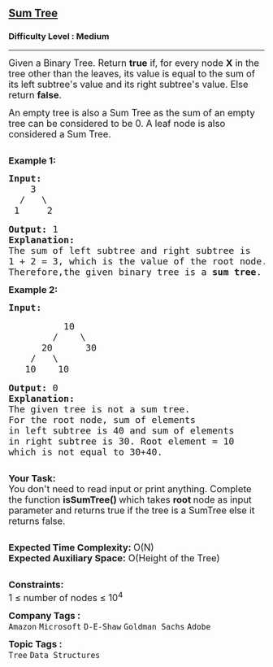 <h2><a href="https://www.geeksforgeeks.org/problems/sum-tree/1?page=1&category=Tree,Binary%20Search%20Tree,Segment-Tree,AVL-Tree&company=Microsoft,Google&difficulty=Medium,Hard&sortBy=submissions">Sum Tree</a></h2><h3>Difficulty Level : Medium</h3><hr><div class="problems_problem_content__Xm_eO"><div class="entry-content">
<p><span style="font-size:18px">Given a Binary Tree. Return <strong>true</strong>&nbsp;if, for every node <strong>X</strong>&nbsp;in the tree other than the&nbsp;leaves, its value is equal to the sum of its left subtree's value and its right subtree's value. Else return <strong>false</strong>.</span></p>

<p><span style="font-size:18px">An empty tree is also a Sum Tree as the sum of an empty tree can be considered to be 0. A leaf node is also considered a Sum Tree.</span></p>

<p><br>
<strong><span style="font-size:18px">Example 1:</span></strong></p>

<pre><span style="font-size:18px"><strong>Input:</strong>
    3
  /   \    
 1     2</span>

<span style="font-size:18px"><strong>Output:</strong> 1</span>
<span style="font-size:18px"><strong>Explanation:
</strong>The sum of left subtree and right subtree is
1 + 2 = 3, which is the value of the root node.
Therefore,the given binary tree is a <strong>sum tree</strong>.</span>
</pre>

<p><strong><span style="font-size:18px">Example 2:</span></strong></p>

<pre><strong><span style="font-size:18px">Input:</span></strong>

<span style="font-size:18px">          10
        /    \
      20      30
    /   \ 
   10    10</span>

<span style="font-size:18px"><strong>Output: </strong>0</span>
<span style="font-size:18px"><strong>Explanation:
</strong>The given tree is not a sum tree.
For the root node, sum of elements
in left subtree is 40 and sum of elements
in right subtree is 30. Root element = 10
which is not equal to 30+40.</span></pre>

<p><br>
<span style="font-size:18px"><strong>Your Task:&nbsp; </strong><br>
You don't need to read input or print anything. Complete the function <strong>isSumTree() </strong>which takes <strong>root </strong>node as input parameter and returns true if the tree is a SumTree else it returns false.</span></p>

<p><br>
<span style="font-size:18px"><strong>Expected Time Complexity: </strong>O(N)<br>
<strong>Expected Auxiliary Space:</strong> O(Height of the Tree</span><span style="font-size:18px">)</span></p>

<p><br>
<span style="font-size:18px"><strong>Constraints:</strong><br>
1 ≤ number of nodes ≤ 10<sup>4</sup></span></p>
</div>
</div><p><span style=font-size:18px><strong>Company Tags : </strong><br><code>Amazon</code>&nbsp;<code>Microsoft</code>&nbsp;<code>D-E-Shaw</code>&nbsp;<code>Goldman Sachs</code>&nbsp;<code>Adobe</code>&nbsp;<br><p><span style=font-size:18px><strong>Topic Tags : </strong><br><code>Tree</code>&nbsp;<code>Data Structures</code>&nbsp;